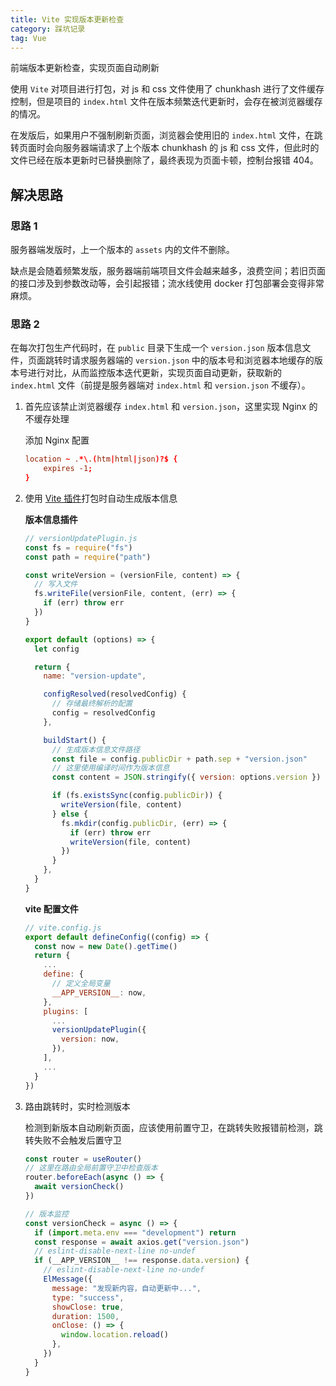 ```yaml
---
title: Vite 实现版本更新检查
category: 踩坑记录
tag: Vue
---
```


前端版本更新检查，实现页面自动刷新

<!-- more -->

使用 `Vite` 对项目进行打包，对 js 和 css 文件使用了 chunkhash 进行了文件缓存控制，但是项目的 `index.html` 文件在版本频繁迭代更新时，会存在被浏览器缓存的情况。

在发版后，如果用户不强制刷新页面，浏览器会使用旧的 `index.html` 文件，在跳转页面时会向服务器端请求了上个版本 chunkhash 的 js 和 css 文件，但此时的文件已经在版本更新时已替换删除了，最终表现为页面卡顿，控制台报错 404。

## 解决思路

### 思路 1

服务器端发版时，上一个版本的 `assets` 内的文件不删除。

缺点是会随着频繁发版，服务器端前端项目文件会越来越多，浪费空间；若旧页面的接口涉及到参数改动等，会引起报错；流水线使用 docker 打包部署会变得非常麻烦。

### 思路 2

在每次打包生产代码时，在 `public` 目录下生成一个 `version.json` 版本信息文件，页面跳转时请求服务器端的 `version.json` 中的版本号和浏览器本地缓存的版本号进行对比，从而监控版本迭代更新，实现页面自动更新，获取新的 `index.html` 文件（前提是服务器端对 `index.html` 和 `version.json` 不缓存）。

1. 首先应该禁止浏览器缓存 `index.html` 和 `version.json`，这里实现 Nginx 的不缓存处理

   添加 Nginx 配置

   ```conf
   location ~ .*\.(htm|html|json)?$ {
       expires -1;
   }
   ```

2. 使用 [Vite 插件](https://vitejs.cn/guide/api-plugin.html)打包时自动生成版本信息

   **版本信息插件**

   ```javascript
   // versionUpdatePlugin.js
   const fs = require("fs")
   const path = require("path")

   const writeVersion = (versionFile, content) => {
     // 写入文件
     fs.writeFile(versionFile, content, (err) => {
       if (err) throw err
     })
   }

   export default (options) => {
     let config

     return {
       name: "version-update",

       configResolved(resolvedConfig) {
         // 存储最终解析的配置
         config = resolvedConfig
       },

       buildStart() {
         // 生成版本信息文件路径
         const file = config.publicDir + path.sep + "version.json"
         // 这里使用编译时间作为版本信息
         const content = JSON.stringify({ version: options.version })

         if (fs.existsSync(config.publicDir)) {
           writeVersion(file, content)
         } else {
           fs.mkdir(config.publicDir, (err) => {
             if (err) throw err
             writeVersion(file, content)
           })
         }
       },
     }
   }
   ```

   **vite 配置文件**

   ```javascript
   // vite.config.js
   export default defineConfig((config) => {
     const now = new Date().getTime()
     return {
       ...
       define: {
         // 定义全局变量
         __APP_VERSION__: now,
       },
       plugins: [
         ...
         versionUpdatePlugin({
           version: now,
         }),
       ],
       ...
     }
   })
   ```

3. 路由跳转时，实时检测版本

   检测到新版本自动刷新页面，应该使用前置守卫，在跳转失败报错前检测，跳转失败不会触发后置守卫

   ```javascript
   const router = useRouter()
   // 这里在路由全局前置守卫中检查版本
   router.beforeEach(async () => {
     await versionCheck()
   })

   // 版本监控
   const versionCheck = async () => {
     if (import.meta.env === "development") return
     const response = await axios.get("version.json")
     // eslint-disable-next-line no-undef
     if (__APP_VERSION__ !== response.data.version) {
       // eslint-disable-next-line no-undef
       ElMessage({
         message: "发现新内容，自动更新中...",
         type: "success",
         showClose: true,
         duration: 1500,
         onClose: () => {
           window.location.reload()
         },
       })
     }
   }
   ```
